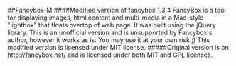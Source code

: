 ##Fancybox-M
####Modified version of fancybox 1.3.4
FancyBox is a tool for displaying images, html content and multi-media in a Mac-style "lightbox" that floats overtop of web page. 
It was built using the jQuery library. 
This is an unofficial version and is unsupported by Fancybox's author, however it works as is. 
You may use it at your own risk ;)
This modified version is licensed under MIT license.
#####Original version is on http://fancybox.net/ and is licensed under both MIT and GPL licenses.

